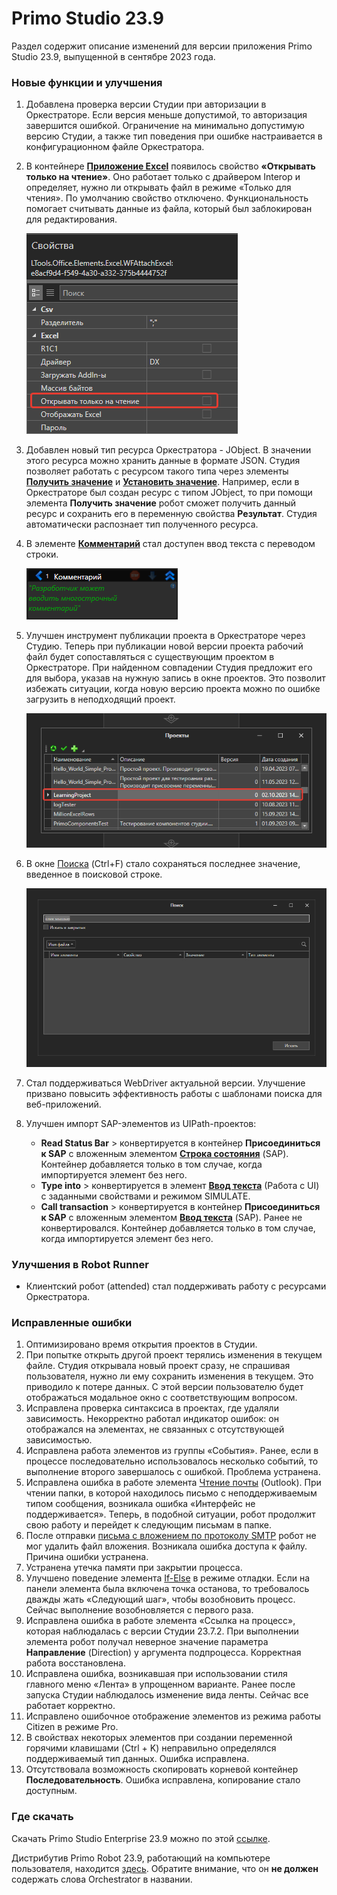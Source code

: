 # Primo Studio 23.9
Раздел содержит описание изменений для версии приложения Primo Studio 23.9, выпущенной в сентябре 2023 года.

### Новые функции и улучшения

1. Добавлена проверка версии Студии при авторизации в Оркестраторе. Если версия меньше допустимой, то авторизация завершится ошибкой. Ограничение на минимально допустимую версию Студии, а также тип поведения при ошибке настраивается в конфигурационном файле Оркестратора.

1. В контейнере [**Приложение Excel**](https://docs.primo-rpa.ru/primo-rpa/g_elements/el_basic/els_excel/el_excel_app) появилось свойство **«Открывать только на чтение»**. Оно работает только с драйвером Interop и определяет, нужно ли открывать файл в режиме «Только для чтения». По умолчанию свойство отключено. Функциональность помогает считывать данные из файла, который был заблокирован для редактирования.

   ![](<../../.gitbook/assets/excel-only-read.png>)   

1. Добавлен новый тип ресурса Оркестратора - JObject. В значении этого ресурса можно хранить данные в формате JSON. Студия позволяет работать с ресурсом такого типа через элементы [**Получить значение**](https://docs.primo-rpa.ru/primo-rpa/g_elements/el_basic/els_orch/els_assets/el_orch_getvalue) и [**Установить значение**](https://docs.primo-rpa.ru/primo-rpa/g_elements/el_basic/els_orch/els_assets/el_orch_setvalue). Например, если в Оркестраторе был создан ресурс с типом JObject, то при помощи элемента **Получить значение** робот сможет получить данный ресурс и сохранить его в переменную свойства **Результат**. Студия автоматически распознает тип полученного ресурса.

1. В элементе [**Комментарий**](https://docs.primo-rpa.ru/primo-rpa/g_elements/el_basic/els_dialogs/el_dialogs_comment) стал доступен ввод текста с переводом строки. 

   ![](<../../.gitbook/assets/comment-element-lines-much.png>)

1. Улучшен инструмент публикации проекта в Оркестраторе через Студию. Теперь при публикации новой версии проекта рабочий файл будет сопоставляться с существующим проектом в Оркестраторе. При найденном совпадении Студия предложит его для выбора, указав на нужную запись в окне проектов. Это позволит избежать ситуации, когда новую версию проекта можно по ошибке загрузить в неподходящий проект.

   ![](<../../.gitbook/assets/export-project-to-orch.png>)

1. В окне [Поиска](https://docs.primo-rpa.ru/primo-rpa/primo-studio/projects/search) (Ctrl+F) стало сохраняться последнее значение, введенное в поисковой строке.

   ![](<../../.gitbook/assets/recently-value-in-find-line.png>)

1. Стал поддерживаться WebDriver актуальной версии. Улучшение призвано повысить эффективность работы с шаблонами поиска для веб-приложений.

1. Улучшен импорт SAP-элементов из UIPath-проектов:
   * **Read Status Bar** > конвертируется в контейнер **Присоединиться к SAP** с вложенным элементом [**Строка состояния**](https://docs.primo-rpa.ru/primo-rpa/g_elements/el_basic/els_sap/el_statusbar) (SAP). Контейнер добавляется только в том случае, когда импортируется элемент без него. 
   * **Type into** > конвертируется в элемент [**Ввод текста**](https://docs.primo-rpa.ru/primo-rpa/g_elements/el_basic/els_uiinteraction/el_inputtext) (Работа с UI) с заданными свойствами и режимом SIMULATE.
   * **Сall transaction** > конвертируется в контейнер **Присоединиться к SAP** с вложенным элементом [**Ввод текста**](https://docs.primo-rpa.ru/primo-rpa/g_elements/el_basic/els_sap/el_sap_input) (SAP). Ранее не конвертировался. Контейнер добавляется только в том случае, когда импортируется элемент без него. 

### Улучшения в Robot Runner

* Клиентский робот (attended) стал поддерживать работу с ресурсами Оркестратора. 

### Исправленные ошибки 
1. Оптимизировано время открытия проектов в Студии.
1. При попытке открыть другой проект терялись изменения в текущем файле. Студия открывала новый проект сразу, не спрашивая пользователя, нужно ли ему сохранить изменения в текущем. Это приводило к потере данных. С этой версии пользователю будет отображаться модальное окно с соответствующим вопросом.
1. Исправлена проверка синтаксиса в проектах, где удаляли зависимость. Некорректно работал индикатор ошибок: он отображался на элементах, не связанных с отсутствующей зависимостью.
1. Исправлена работа элементов из группы «События». Ранее, если в процессе последовательно использовалось несколько событий, то выполнение второго завершалось с ошибкой. Проблема устранена.
1. Исправлена ошибка в работе элемента [Чтение почты](https://docs.primo-rpa.ru/primo-rpa/g_elements/el_basic/els_outlook/el_outlook_readmail) (Outlook). При чтении папки, в которой находилось письмо с неподдерживаемым типом сообщения, возникала ошибка «Интерфейс не поддерживается». Теперь, в подобной ситуации, робот продолжит свою работу и перейдет к следующим письмам в папке. 
1. После отправки [письма с вложением по протоколу SMTP](https://docs.primo-rpa.ru/primo-rpa/g_elements/el_basic/els_mail/el_mail_smtp) робот не мог удалить файл вложения. Возникала ошибка доступа к файлу. Причина ошибки устранена.
1. Устранена утечка памяти при закрытии процесса. 
1. Улучшено поведение элемента [If-Else](https://docs.primo-rpa.ru/primo-rpa/g_elements/el_basic/els_logic/el_logic_ifelse) в режиме отладки. Если на панели элемента была включена точка останова, то требовалось дважды жать «Следующий шаг», чтобы возобновить процесс. Сейчас выполнение возобновляется с первого раза. 
1. Исправлена ошибка в работе элемента «Ссылка на процесс», которая наблюдалась с версии Студии 23.7.2. При выполнении элемента робот получал неверное значение параметра **Направление** (Direction) у аргумента подпроцесса. Корректная работа восстановлена.
1. Исправлена ошибка, возникавшая при использовании стиля главного меню «Лента» в упрощенном варианте. Ранее после запуска Студии наблюдалось изменение вида ленты. Сейчас все работает корректно.
1. Исправлено ошибочное отображение элементов из режима работы Citizen в режиме Pro.
1. В свойствах некоторых элементов при создании переменной горячими клавишами (Ctrl + K) неправильно определялся поддерживаемый тип данных. Ошибка исправлена.
1. Отсутствовала возможность скопировать корневой контейнер **Последовательность**. Ошибка исправлена, копирование стало доступным.


### Где скачать 
Скачать Primo Studio Enterprise 23.9 можно по этой [ссылке](https://disk.primo-rpa.ru/index.php/s/primo?path=%2FRelease%2FStudio).

Дистрибутив Primo Robot 23.9, работающий на компьютере пользователя, находится [здесь](https://disk.primo-rpa.ru/index.php/s/primo?path=%2FRelease%2FRobot). Обратите внимание, что он **не должен** содержать слова Orchestrator в названии.
